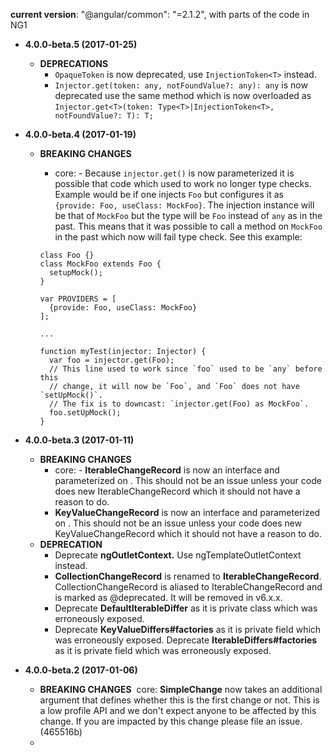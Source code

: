 **current version**: "@angular/common": "=2.1.2", with parts of the code in NG1

+ **4.0.0-beta.5 (2017-01-25)**

  + **DEPRECATIONS**
    - `OpaqueToken` is now deprecated, use `InjectionToken<T>` instead.
    - `Injector.get(token: any, notFoundValue?: any): any` is now deprecated use the same method which is now overloaded as `Injector.get<T>(token: Type<T>|InjectionToken<T>, notFoundValue?: T): T;`

+ **4.0.0-beta.4 (2017-01-19)**

  + **BREAKING CHANGES**

    + core: - Because `injector.get()` is now parameterized it is possible that code which used to work no longer type checks. Example would be if one injects `Foo` but configures it as `{provide: Foo, useClass: MockFoo}`. The injection instance will be that of `MockFoo` but the type will be `Foo` instead of `any` as in the past. This means that it was possible to call a method on `MockFoo` in the past which now will fail type check. See this example:

    ```
    class Foo {}
    class MockFoo extends Foo {
      setupMock();
    }

    var PROVIDERS = [
      {provide: Foo, useClass: MockFoo}
    ];

    ...

    function myTest(injector: Injector) {
      var foo = injector.get(Foo);
      // This line used to work since `foo` used to be `any` before this
      // change, it will now be `Foo`, and `Foo` does not have `setUpMock()`.
      // The fix is to downcast: `injector.get(Foo) as MockFoo`.
      foo.setUpMock();
    }
    ```

+ **4.0.0-beta.3 (2017-01-11)**

   + **BREAKING CHANGES**
       + core: - **IterableChangeRecord** is now an interface and parameterized on <V>. This should not be an issue unless your code does new IterableChangeRecord which it should not have a reason to do.
       + **KeyValueChangeRecord** is now an interface and parameterized on <V>. This should not be an issue unless your code does new KeyValueChangeRecord which it should not have a reason to do.
   + **DEPRECATION**
       + Deprecate **ngOutletContext.** Use ngTemplateOutletContext instead.
       + **CollectionChangeRecord** is renamed to **IterableChangeRecord**. CollectionChangeRecord is aliased to IterableChangeRecord and is marked as @deprecated. It will be removed in v6.x.x.
       + Deprecate **DefaultIterableDiffer** as it is private class which was erroneously exposed.
       + Deprecate **KeyValueDiffers#factories** as it is private field which was erroneously exposed.
       Deprecate **IterableDiffers#factories** as it is private field which was erroneously exposed.

+ **4.0.0-beta.2 (2017-01-06)**
   + **BREAKING CHANGES**
    ​	core: **SimpleChange** now takes an additional argument that defines whether this is the first change or not. This is a low profile API and we don't expect anyone to be affected by this change. If you are impacted by this change please file an issue. (465516b)
    +
